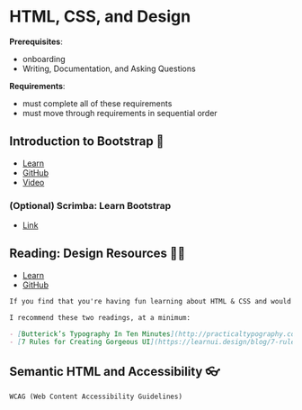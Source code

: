 # HTML, CSS, and Design

**Prerequisites**:
- onboarding
- Writing, Documentation, and Asking Questions

**Requirements**:
- must complete all of these requirements
- must move through requirements in sequential order

<!-- TODO: overview -->

## Introduction to Bootstrap 🥾
- [Learn](https://learn.firstdraft.com/lessons/139)
- [GitHub](https://github.com/appdev-lessons/intro-to-bootstrap)
- [Video](https://youtu.be/NW2W7rz4sY8)

### (Optional) Scrimba: Learn Bootstrap
- [Link](https://scrimba.com/learn/bootstrap4)

## Reading: Design Resources 🧑‍🎨
- [Learn](https://learn.firstdraft.com/lessons/143-design-resources)
- [GitHub](https://github.com/appdev-lessons/design-resources)
```md
If you find that you're having fun learning about HTML & CSS and would like to learn more about front-end/design, here is a list of optional readings and resources.

I recommend these two readings, at a minimum:

- [Butterick’s Typography In Ten Minutes](http://practicaltypography.com/typography-in-ten-minutes.html) — the whole book is short and worth a read if you like the 10 minute intro.
- [7 Rules for Creating Gorgeous UI](https://learnui.design/blog/7-rules-for-creating-gorgeous-ui-part-1.html) - and [part 2](https://learnui.design/blog/7-rules-for-creating-gorgeous-ui-part-2.html#rule-4-learn-the-methods-of-overlaying-text-on-images)
```

<!-- TODO -->
## Semantic HTML and Accessibility 👓
```md
WCAG (Web Content Accessibility Guidelines)
```
